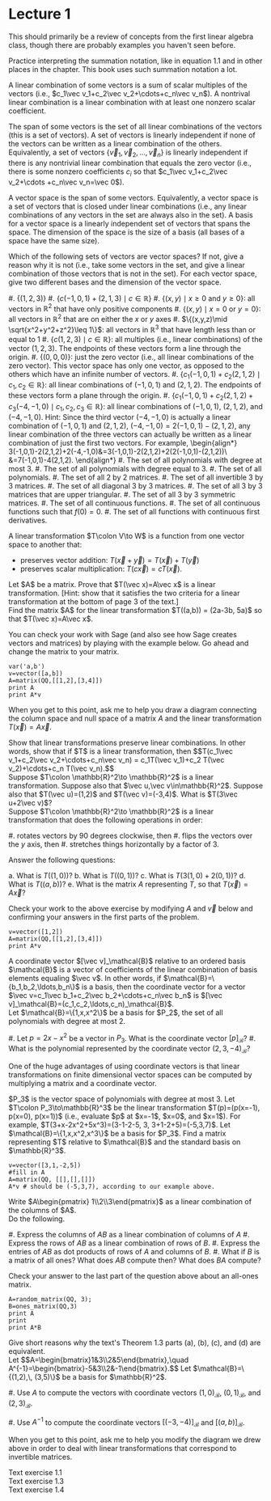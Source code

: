 # Lecture 1

This should primarily be a review of concepts from the first linear
algebra class, though there are probably examples you haven't seen
before.

Practice interpreting the summation notation, like in equation 1.1 and
in other places in the chapter.  This book uses such summation
notation a lot.

<div class="definition">A <span class="term">linear combination</span>
of some vectors is a sum of scalar multiples of the vectors (i.e., $c_1\vec
v_1+c_2\vec v_2+\cdots+c_n\vec v_n$).  A <span class="term">nontrival
linear combination</span> is a linear combination with at least one
nonzero scalar coefficient.

The <span class="term">span</span> of some vectors is the set of all
linear combinations of the vectors (this is a set of vectors).  A set
of vectors is <span class="term">linearly independent</span> if none
of the vectors can be written as a linear combination of the others.
Equivalently, a set of vectors $\{\vec v_1, \vec v_2, \ldots, \vec
v_n\}$ is <span class="term">linearly independent</span> if there is
any nontrivial linear combination that equals the zero vector (i.e.,
there is some nonzero coefficients $c_i$ so that $c_1\vec v_1+c_2\vec
v_2+\cdots +c_n\vec v_n=\vec 0$).

A <span class="term">vector space</span> is the span of some vectors.
Equivalently, a <span class="term">vector space</span> is a set of
vectors that is closed under linear combinations (i.e., any linear
combinations of any vectors in the set are always also in the set).  A <span
class="term">basis</span> for a vector space is a linearly independent
set of vectors that spans the space.  The <span
class="term">dimension</span> of the space is the size of a basis (all
bases of a space have the same size).  </div>

<div class="exercise"> Which of the following sets of vectors are
vector spaces?  If not, give a reason why it is not (i.e., take some
vectors in the set, and give a linear combination of those vectors
that is not in the set).  For each vector space, give two different
bases and the dimension of the vector space.

  #. $\{ (1,2,3)\}$
  #. $\{c(-1,0,1)+(2,1,3)\mid c\in\mathbb{R}\}$
  #. $\{(x,y) \mid x\geq 0 \text{ and } y\geq 0\}$: all vectors in $\mathbb{R}^2$ that have only positive components
  #. $\{(x,y)\mid x=0 \text{ or } y=0\}$: all vectors in $\mathbb{R}^2$ that are on either the $x$ or $y$ axes
  #. $\{(x,y,z)\mid \sqrt{x^2+y^2+z^2}\leq 1\}$: all vectors in
    $\mathbb{R}^3$ that have length less than or equal to 1
  #.  $\{c(1,2,3) \mid c\in\mathbb{R}\}$: all multiples (i.e., linear combinations) of the vector $(1,2,3)$.  The endpoints of these vectors form a line through the origin.
  #. $\{(0,0,0)\}$: just the zero vector (i.e., all linear combinations of the zero vector).  This vector space has only one vector, as opposed to the others which have an infinite number of vectors.
  #. $\{c_1(-1,0,1)+c_2(2,1,2) \mid c_1,c_2\in\mathbb{R}\}$: all linear combinations of $(-1,0,1)$ and $(2,1,2)$. The endpoints of these vectors form a plane through the origin.
  #. $\{c_1(-1,0,1)+c_2(2,1,2)+c_3(-4,-1,0) \mid
  c_1,c_2,c_3\in\mathbb{R}\}$: all linear combinations of $(-1,0,1)$,
  $(2,1,2)$, and $(-4,-1,0)$.  Hint: Since the third vector $(-4,-1,0)$ is actually a linear combination of $(-1,0,1)$ and $(2,1,2)$, $(-4,-1,0)=2(-1,0,1)-(2,1,2)$, any linear combination of the three vectors can actually be written as a linear combination of just the first two vectors.  For example, 
\begin{align*}
3(-1,0,1)-2(2,1,2)+2(-4,-1,0)&=3(-1,0,1)-2(2,1,2)+2(2(-1,0,1)-(2,1,2))\\
&=7(-1,0,1)-4(2,1,2).
\end{align*}
  #. The set of all polynomials with degree at most 3.
  #. The set of all polynomials with degree equal to 3.
  #. The set of all polynomials.
  #. The set of all 2 by 2 matrices.
  #. The set of all invertible 3 by 3 matrices.
  #. The set of all diagonal 3 by 3 matrices.
  #. The set of all 3 by 3 matrices that are upper triangular.
  #. The set of all 3 by 3 symmetric matrices.
  #. The set of all continuous functions.
  #. The set of all continuous functions such that $f(0)=0$.
  #. The set of all functions with continuous first derivatives.

</div>

<div class="definition">A linear transformation $T\colon V\to W$ is a function from one
vector space to another that:

  * preserves vector addition: $T(\vec x+\vec y) = T(\vec x)+T(\vec
    y)$
  * preserves scalar multiplication: $T(c\vec x) = cT(\vec x)$.
  
</div>

<div class="exercise">
    Let $A$ be a matrix.  Prove that $T(\vec x)=A\vec x$ is a linear
    transformation.
    [Hint: show that it satisfies the two criteria for a linear transformation at the bottom of page 3 of the text.]
</div>

<div class="exercise">
Find the matrix $A$ for the linear transformation $T((a,b)) = (2a-3b, 5a)$ so that $T(\vec x)=A\vec x$.
</div>


You can check your work with Sage (and also see how Sage creates
vectors and matrices) by playing with the example below.  Go ahead and
change the matrix to your matrix.

<sagecell>

```
var('a,b')
v=vector([a,b])
A=matrix(QQ,[[1,2],[3,4]])
print A
print A*v
```

</sagecell>

When you get to this point, ask me to help you draw a diagram
connecting the column space and null space of a matrix $A$ and the
linear transformation $T(\vec x)=A\vec x$.

<div class="exercise">
Show that linear transformations preserve linear combinations.  In other words, show that if $T$ is a linear transformation, then 
$$T(c_1\vec v_1+c_2\vec v_2+\cdots+c_n\vec v_n) = c_1T(\vec v_1)+c_2 T(\vec v_2)+\cdots+c_n T(\vec v_n).$$
</div>

<div class="exercise"> Suppose $T\colon \mathbb{R}^2\to \mathbb{R}^2$
is a linear transformation.  Suppose also that $\vec u,\vec
v\in\mathbb{R}^2$.  Suppose also that $T(\vec u)=(1,2)$ and $T(\vec
v)=(-3,4)$.  What is $T(3\vec u+2\vec v)$?  </div>

<div class="exercise">
Suppose $T\colon \mathbb{R}^2\to \mathbb{R}^2$ is a linear transformation that does the following operations in order:

#. rotates vectors by 90 degrees clockwise, then
#. flips the vectors over the $y$ axis, then
#. stretches things horizontally by a factor of 3.

Answer the following questions:

a. What is $T((1,0))$?
b. What is $T((0,1))$?
c. What is $T(3(1,0)+2(0,1))$?
d. What is $T((a,b))$?
e. What is the matrix $A$ representing $T$, so that $T(\vec x)=A\vec x$?

</div>

Check your work to the above exercise by modifying $A$ and $\vec v$
below and confirming your answers in the first parts of the problem.

<sagecell>

```
v=vector([1,2])
A=matrix(QQ,[[1,2],[3,4]])
print A*v
```

</sagecell>

<div class="definition"> A <span class="term">coordinate vector</span>
$[\vec v]_\mathcal{B}$ relative to an ordered basis $\mathcal{B}$ is a
vector of coefficients of the linear combination of basis elements
equaling $\vec v$.  In other words, if
$\mathcal{B}=\{b_1,b_2,\ldots,b_n\}$ is a basis, then the coordinate
vector for a vector $\vec v=c_1\vec b_1+c_2\vec b_2+\cdots+c_n\vec
b_n$ is $[\vec v]_\mathcal{B}=(c_1,c_2,\ldots,c_n)_\mathcal{B}$.  </div>

<div class="exercise"> Let $\mathcal{B}=\{1,x,x^2\}$ be a basis for
$P_2$, the set of all polynomials with degree at most 2.  

#. Let
$p=2x-x^2$ be a vector in $P_3$.  What is the
coordinate vector $[p]_\mathcal{B}$?
#. What is the polynomial represented by the coordinate vector $(2,3,-4)_\mathcal{B}$?

</div>


One of the huge advantages of using coordinate vectors is that linear
transformations on finite dimensional vector spaces can be computed by
multiplying a matrix and a coordinate vector.

<div class="exercise">
$P_3$ is the vector space of polynomials with degree at most 3.  Let $T\colon P_3\to\mathbb{R}^3$ be the linear transformation $T(p)=(p(x=-1), p(x=0), p(x=1))$ (i.e., evaluate $p$ at $x=-1$, $x=0$, and $x=1$).  For example, $T(3+x-2x^2+5x^3)=(3-1-2-5, 3, 3+1-2+5)=(-5,3,7)$.  Let $\mathcal{B}=\{1,x,x^2,x^3\}$ be a basis for $P_3$.  Find a matrix representing $T$ relative to $\mathcal{B}$ and the standard basis on $\mathbb{R}^3$.
</div>

<sagecell>

```
v=vector([3,1,-2,5])
#fill in A
A=matrix(QQ, [[],[],[]])
A*v # should be (-5,3,7), according to our example above.
```

</sagecell>

<div class="exercise">
Write $A\begin{pmatrix} 1\\2\\3\end{pmatrix}$ as a linear combination of the columns of $A$.
</div>

<div class="exercise">
Do the following.

#. Express the columns of $AB$ as a linear combination of columns of $A$
#. Express the rows of $AB$ as a linear combination of rows of $B$.
#. Express the entries of $AB$ as dot products of rows of $A$ and columns of $B$.
#. What if $B$ is a matrix of all ones?  What does $AB$ compute then?  What does $BA$ compute?

</div>
Check your answer to the last part of the question above about an
all-ones matrix.

<sagecell>

```
A=random_matrix(QQ, 3);
B=ones_matrix(QQ,3)
print A
print
print A*B
```

</sagecell>

    
    
<div class="exercise">
Give short reasons why the text's Theorem 1.3 parts (a), (b), (c), and (d) are equivalent.
</div>

<div class="exercise">
Let $$A=\begin{bmatrix}1&3\\2&5\end{bmatrix},\quad
A^{-1}=\begin{bmatrix}-5&3\\2&-1\end{bmatrix}.$$
Let $\mathcal{B}=\{(1,2),\, (3,5)\}$ be a basis for $\mathbb{R}^2$.

#. Use $A$ to compute the vectors with coordinate vectors
 $(1,0)_\mathcal{B}$, $(0,1)_\mathcal{B}$,
 and $(2,3)_\mathcal{B}$.

#. Use $A^{-1}$ to compute the coordinate vectors
$[(-3,-4)]_\mathcal{B}$ and $[(a,b)]_\mathcal{B}$.

</div>

When you get to this point, ask me to help you modify the diagram we
drew above in order to deal with linear transformations that
correspond to invertible matrices.

<div class="exercise">
Text exercise 1.1
</div>

<div class="exercise">
Text exercise 1.3
</div>

<div class="exercise">
Text exercise 1.4
</div>

